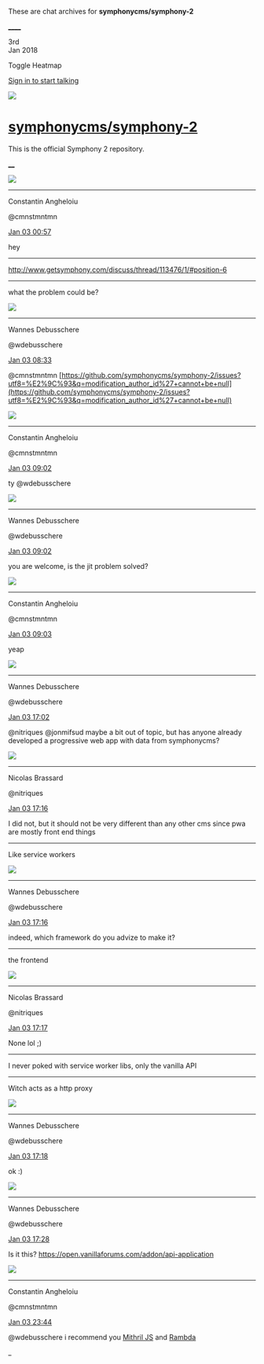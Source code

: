 These are chat archives for **symphonycms/symphony-2**

[__](/symphonycms/symphony-2/archives/2018/01/04)[__](/symphonycms/symphony-2/archives/2018/01/02)

3rd  
Jan 2018

Toggle Heatmap

[Sign in to start talking](/login?action=login&button=archive-login)

![](https://avatars-02.gitter.im/group/iv/3/57542c45c43b8c601977197e?s=48)

#  [symphonycms/symphony-2](/symphonycms/symphony-2)

This is the official Symphony 2 repository.

[ __](/orgs/symphonycms/rooms "More symphonycms rooms")

![](https://avatars1.githubusercontent.com/u/2312755?v=4&s=30)

____

Constantin Angheloiu

@cmnstmntmn

[Jan 03
00:57](https://gitter.im/symphonycms/symphony-2?at=5a4c2a8684fb74b9402eaa9b)

hey

____

<http://www.getsymphony.com/discuss/thread/113476/1/#position-6>

____

what the problem could be?

![](https://avatars1.githubusercontent.com/u/4136426?v=4&s=30)

____

Wannes Debusschere

@wdebusschere

[Jan 03
08:33](https://gitter.im/symphonycms/symphony-2?at=5a4c9552edd223081107fbdc)

@cmnstmntmn
[https://github.com/symphonycms/symphony-2/issues?utf8=%E2%9C%93&q=modification_author_id%27+cannot+be+null](https://github.com/symphonycms/symphony-2/issues?utf8=%E2%9C%93&q=modification_author_id%27+cannot+be+null)

![](https://avatars1.githubusercontent.com/u/2312755?v=4&s=30)

____

Constantin Angheloiu

@cmnstmntmn

[Jan 03
09:02](https://gitter.im/symphonycms/symphony-2?at=5a4c9c1b29ec6ac311b1e5fd)

ty @wdebusschere

![](https://avatars1.githubusercontent.com/u/4136426?v=4&s=30)

____

Wannes Debusschere

@wdebusschere

[Jan 03
09:02](https://gitter.im/symphonycms/symphony-2?at=5a4c9c39edd2230811082147)

you are welcome, is the jit problem solved?

![](https://avatars1.githubusercontent.com/u/2312755?v=4&s=30)

____

Constantin Angheloiu

@cmnstmntmn

[Jan 03
09:03](https://gitter.im/symphonycms/symphony-2?at=5a4c9c4629ec6ac311b1e6c5)

yeap

![](https://avatars1.githubusercontent.com/u/4136426?v=4&s=30)

____

Wannes Debusschere

@wdebusschere

[Jan 03
17:02](https://gitter.im/symphonycms/symphony-2?at=5a4d0c9029ec6ac311b45804)

@nitriques @jonmifsud maybe a bit out of topic, but has anyone already
developed a progressive web app with data from symphonycms?

![](https://avatars1.githubusercontent.com/u/771169?v=4&s=30)

____

Nicolas Brassard

@nitriques

[Jan 03
17:16](https://gitter.im/symphonycms/symphony-2?at=5a4d0fef232e79134dc05466)

I did not, but it should not be very different than any other cms since pwa
are mostly front end things

____

Like service workers

![](https://avatars1.githubusercontent.com/u/4136426?v=4&s=30)

____

Wannes Debusschere

@wdebusschere

[Jan 03
17:16](https://gitter.im/symphonycms/symphony-2?at=5a4d100a68d092bb621cfdd8)

indeed, which framework do you advize to make it?

____

the frontend

![](https://avatars1.githubusercontent.com/u/771169?v=4&s=30)

____

Nicolas Brassard

@nitriques

[Jan 03
17:17](https://gitter.im/symphonycms/symphony-2?at=5a4d10295355812e57498f83)

None lol ;)

____

I never poked with service worker libs, only the vanilla API

____

Witch acts as a http proxy

![](https://avatars1.githubusercontent.com/u/4136426?v=4&s=30)

____

Wannes Debusschere

@wdebusschere

[Jan 03
17:18](https://gitter.im/symphonycms/symphony-2?at=5a4d107ab48e8c35669710cd)

ok :)

![](https://avatars1.githubusercontent.com/u/4136426?v=4&s=30)

____

Wannes Debusschere

@wdebusschere

[Jan 03
17:28](https://gitter.im/symphonycms/symphony-2?at=5a4d12ab84fb74b94033138f)

Is it this? <https://open.vanillaforums.com/addon/api-application>

![](https://avatars1.githubusercontent.com/u/2312755?v=4&s=30)

____

Constantin Angheloiu

@cmnstmntmn

[Jan 03
23:44](https://gitter.im/symphonycms/symphony-2?at=5a4d6ae85355812e574b99c1)

@wdebusschere i recommend you [Mithril JS](https://mithril.js.org/) and
[Rambda](http://ramdajs.com)

_

